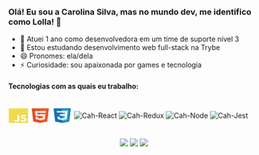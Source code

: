 ### Olá! Eu sou a Carolina Silva, mas no mundo dev, me identifico como Lolla! 👋

- 🔭 Atuei 1 ano como desenvolvedora em um time de suporte nível 3
- 🌱 Estou estudando desenvolvimento web full-stack na Trybe
- 😄 Pronomes: ela/dela
- ⚡ Curiosidade: sou apaixonada por games e tecnologia

#### Tecnologias com as quais eu trabalho:
<div style="display: inline_block"><br>
  <img align="center" alt="Cah-Js" height="30" width="40" src="https://raw.githubusercontent.com/devicons/devicon/master/icons/javascript/javascript-plain.svg">
  <img align="center" alt="Cah-HTML" height="30" width="40" src="https://raw.githubusercontent.com/devicons/devicon/master/icons/html5/html5-original.svg">
  <img align="center" alt="Cah-CSS" height="30" width="40" src="https://raw.githubusercontent.com/devicons/devicon/master/icons/css3/css3-original.svg">
  <img align="center" alt="Cah-React" height="30" width="40" src="https://cdn.jsdelivr.net/gh/devicons/devicon/icons/react/react-original.svg">
  <img align="center" alt="Cah-Redux" height="30" width="40" src="https://cdn.jsdelivr.net/gh/devicons/devicon/icons/redux/redux-original.svg" />
  <img align="center" alt="Cah-Node" height="30" width="40" src="https://cdn.jsdelivr.net/gh/devicons/devicon/icons/nodejs/nodejs-plain.svg">
  <img align="center" alt="Cah-Jest" height="30" width="40" src="https://cdn.jsdelivr.net/gh/devicons/devicon/icons/jest/jest-plain.svg">
          
</div>

##

<div align="center">
  <a href="https://instagram.com/lollacodes" target="_blank"><img align="center" src="https://img.shields.io/badge/-Instagram-%23E4405F?style=for-the-badge&logo=instagram&logoColor=white" target="_blank"></a>
  <a href = "mailto:carolinasilvagc08@gmail.com"><img align="center" src="https://img.shields.io/badge/-Gmail-%23333?style=for-the-badge&logo=gmail&logoColor=white" target="_blank"></a>
  <a href="https://www.linkedin.com/in/carolinasilvagc" target="_blank"><img align="center" src="https://img.shields.io/badge/-LinkedIn-%230077B5?style=for-the-badge&logo=linkedin&logoColor=white" target="_blank"></a>  
</div>

